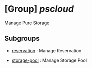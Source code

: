 # [Group] _pscloud_

Manage Pure Storage

## Subgroups

- [reservation](/Commands/pscloud/reservation/readme.md)
: Manage Reservation

- [storage-pool](/Commands/pscloud/storage-pool/readme.md)
: Manage Storage Pool
